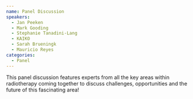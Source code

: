 ```yaml
---
name: Panel Discussion
speakers:
  - Jan Peeken
  - Mark Gooding
  - Stephanie Tanadini-Lang
  - KAIKO
  - Sarah Brueningk
  - Mauricio Reyes
categories:
  - Panel
---
```


This panel discussion features experts from all the key areas within radiotherapy coming together to discuss challenges, opportunities and the future of this fascinating area!
